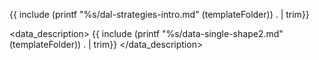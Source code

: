 {{ include (printf "%s/dal-strategies-intro.md" (templateFolder)) . | trim}}

<data_description>
{{ include (printf "%s/data-single-shape2.md" (templateFolder)) . | trim}}
</data_description>

